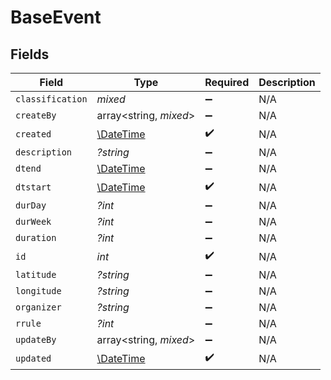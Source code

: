 # BaseEvent


## Fields

| Field                                                         | Type                                                          | Required                                                      | Description                                                   |
| ------------------------------------------------------------- | ------------------------------------------------------------- | ------------------------------------------------------------- | ------------------------------------------------------------- |
| `classification`                                              | *mixed*                                                       | :heavy_minus_sign:                                            | N/A                                                           |
| `createBy`                                                    | array<string, *mixed*>                                        | :heavy_minus_sign:                                            | N/A                                                           |
| `created`                                                     | [\DateTime](https://www.php.net/manual/en/class.datetime.php) | :heavy_check_mark:                                            | N/A                                                           |
| `description`                                                 | *?string*                                                     | :heavy_minus_sign:                                            | N/A                                                           |
| `dtend`                                                       | [\DateTime](https://www.php.net/manual/en/class.datetime.php) | :heavy_minus_sign:                                            | N/A                                                           |
| `dtstart`                                                     | [\DateTime](https://www.php.net/manual/en/class.datetime.php) | :heavy_check_mark:                                            | N/A                                                           |
| `durDay`                                                      | *?int*                                                        | :heavy_minus_sign:                                            | N/A                                                           |
| `durWeek`                                                     | *?int*                                                        | :heavy_minus_sign:                                            | N/A                                                           |
| `duration`                                                    | *?int*                                                        | :heavy_minus_sign:                                            | N/A                                                           |
| `id`                                                          | *int*                                                         | :heavy_check_mark:                                            | N/A                                                           |
| `latitude`                                                    | *?string*                                                     | :heavy_minus_sign:                                            | N/A                                                           |
| `longitude`                                                   | *?string*                                                     | :heavy_minus_sign:                                            | N/A                                                           |
| `organizer`                                                   | *?string*                                                     | :heavy_minus_sign:                                            | N/A                                                           |
| `rrule`                                                       | *?int*                                                        | :heavy_minus_sign:                                            | N/A                                                           |
| `updateBy`                                                    | array<string, *mixed*>                                        | :heavy_minus_sign:                                            | N/A                                                           |
| `updated`                                                     | [\DateTime](https://www.php.net/manual/en/class.datetime.php) | :heavy_check_mark:                                            | N/A                                                           |